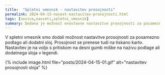 ```yaml
---
title:  "Spletni vmesnik - nastavitev prosojnosti"
permalink: 2024-04-15-novost-nastavitev-prosojnosti.html
tags: [novice,nasveti,spletni_vmesnik]
summary: Dodana je možnost enostavne nastavitve prosojnosti za posamezno podlago ali dodatni sloj. Prosojnost se prenese tudi na tiskano karto.
---
```


V spletni vmesnik smo dodali možnost nastavitve prosojnosti za posamezno podlago ali dodatni sloj. Prosojnost se prenese
tudi na tiskano karto. Nastavitev je na voljo s pritiskom na desni gumb miške na nazivu podlage ali dodatnega sloja v legendi.

{% include image.html file="posts/2024-04-15-01.gif" alt="nastavitev prosojnosti sloja" %}
